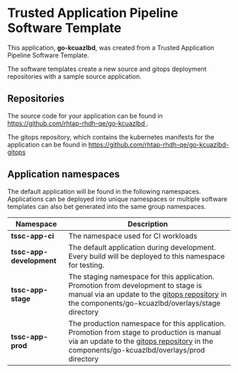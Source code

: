 # Trusted Application Pipeline Software Template

This application, **go-kcuazlbd**, was created from a Trusted Application Pipeline Software Template.

The software templates create a new source and gitops deployment repositories with a sample source application. 

## Repositories

The source code for your application can be found in [https://github.com/rhtap-rhdh-qe/go-kcuazlbd ](https://github.com/rhtap-rhdh-qe/go-kcuazlbd ).
 
The gitops repository, which contains the kubernetes manifests for the application can be found in 
[https://github.com/rhtap-rhdh-qe/go-kcuazlbd-gitops ](https://github.com/rhtap-rhdh-qe/go-kcuazlbd-gitops ) 

## Application namespaces 

The default application will be found in the following namespaces. Applications can be deployed into unique namespaces or multiple software templates can also bet generated into the same group namespaces.  

|  Namespace   |  Description   |  
| -------- | -------- |
| **tssc-app-ci** | The namespace used for CI workloads |
| **tssc-app-development** | The default application during development. Every build will be deployed to this namespace for testing. |
| **tssc-app-stage** | The staging namespace for this application. Promotion from development to stage is manual via an update to the [gitops repository](https://github.com/rhtap-rhdh-qe/go-kcuazlbd-gitops ) in the components/go-kcuazlbd/overlays/stage directory |
| **tssc-app-prod** | The production namespace for this application. Promotion from stage to production is manual via an update to the [gitops repository](https://github.com/rhtap-rhdh-qe/go-kcuazlbd-gitops ) in the components/go-kcuazlbd/overlays/prod directory |